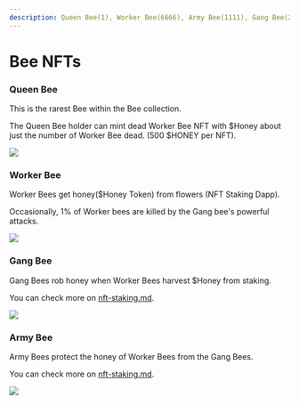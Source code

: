```yaml
---
description: Queen Bee(1), Worker Bee(6666), Army Bee(1111), Gang Bee(222)
---
```


# Bee NFTs

### **Queen Bee**&#x20;

This is the rarest Bee within the Bee collection.&#x20;

The Queen Bee holder can mint dead Worker Bee NFT with $Honey about just the number of Worker Bee dead. (500 $HONEY per NFT).

![](../.gitbook/assets/Bee\_Art\_02.jpg)

### **Worker Bee**

Worker Bees get honey($Honey Token) from flowers (NFT Staking Dapp).&#x20;

Occasionally, 1% of Worker bees are killed by the Gang bee's powerful attacks.

![](<../.gitbook/assets/Work bee\_Art.png>)

### Gang Bee

Gang Bees rob honey when Worker Bees harvest $Honey from staking.

You can check more on [nft-staking.md](nft-staking.md "mention").

![](<../.gitbook/assets/Robber Bee\_Art.png>)

### Army Bee

Army Bees protect the honey of Worker Bees from the Gang Bees.

You can check more on [nft-staking.md](nft-staking.md "mention").

![](<../.gitbook/assets/Soldier bee\_Art.png>)
